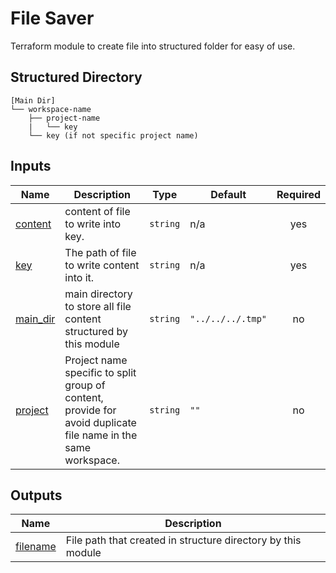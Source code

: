 # File Saver

Terraform module to create file into structured folder for easy of use.

## Structured Directory

```terminal
[Main Dir]
└── workspace-name
    ├── project-name
    |   └── key
    └── key (if not specific project name)
```

## Inputs

| Name | Description | Type | Default | Required |
|------|-------------|------|---------|:--------:|
| <a name="input_content"></a> [content](#input\_content) | content of file to write into key. | `string` | n/a | yes |
| <a name="input_key"></a> [key](#input\_key) | The path of file to write content into it. | `string` | n/a | yes |
| <a name="input_main_dir"></a> [main\_dir](#input\_main\_dir) | main directory to store all file content structured by this module | `string` | `"../../../.tmp"` | no |
| <a name="input_project"></a> [project](#input\_project) | Project name specific to split group of content, provide for avoid duplicate file name in the same workspace. | `string` | `""` | no |

## Outputs

| Name | Description |
|------|-------------|
| <a name="output_filename"></a> [filename](#output\_filename) | File path that created in structure directory by this module |
